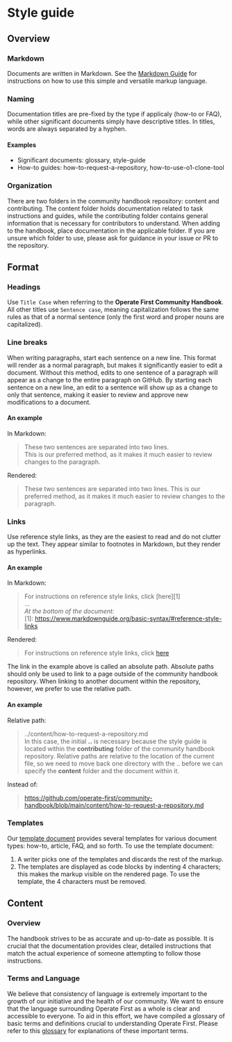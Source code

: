# Style guide

## Overview

### Markdown

Documents are written in Markdown.
See the [Markdown Guide][2] for instructions on how to use this simple and versatile markup language.

### Naming

Documentation titles are pre-fixed by the type if applicaly (how-to or FAQ), while other significant documents simply have descriptive titles.
In titles, words are always separated by a hyphen.

#### Examples
* Significant documents: glossary, style-guide
* How-to guides: how-to-request-a-repository, how-to-use-o1-clone-tool

### Organization

There are two folders in the community handbook repository: content and contributing.
The content folder holds documentation related to task instructions and guides, while the contributing folder contains general information that is necessary for contributors to understand.
When adding to the handbook, place documentation in the applicable folder.
If you are unsure which folder to use, please ask for guidance in your issue or PR to the repository.


## Format

### Headings

Use `Title Case` when referring to the **Operate First Community Handbook**.
All other titles use `Sentence case`, meaning capitalization follows the same rules as that of a normal sentence (only the first word and proper nouns are capitalized).

### Line breaks

When writing paragraphs, start each sentence on a new line.
This format will render as a normal paragraph, but makes it significantly easier to edit a document.
Without this method, edits to one sentence of a paragraph will appear as a change to the entire paragraph on GitHub.
By starting each sentence on a new line, an edit to a sentence will show up as a change to only that sentence, making it easier to review and approve new modifications to a document.

#### An example

In Markdown:
>These two sentences are separated into two lines.<br>
This is our preferred method, as it makes it much easier to review changes to the paragraph.

Rendered:
>These two sentences are separated into two lines.
This is our preferred method, as it makes it much easier to review changes to the paragraph.

### Links

Use reference style links, as they are the easiest to read and do not clutter up the text.
They appear similar to footnotes in Markdown, but they render as hyperlinks.

#### An example

In Markdown:

>For instructions on reference style links, click \[here]\[1]<br>
...<br>
*At the bottom of the document:*<br>
\[1]: https://www.markdownguide.org/basic-syntax/#reference-style-links


Rendered:
> For instructions on reference style links, click [here][1]

The link in the example above is called an absolute path.
Absolute paths should only be used to link to a page outside of the community handbook repository.
When linking to another document within the repository, however, we prefer to use the relative path.

#### An example

Relative path:
>../content/how-to-request-a-repository.md<br>
In this case, the initial **..** is necessary because the style guide is located within the **contributing** folder of the community handbook repository.
Relative paths are relative to the location of the current file, so we need to move back one directory with the .. before we can specify the **content** folder and the document within it.<br>

Instead of:
>https://github.com/operate-first/community-handbook/blob/main/content/how-to-request-a-repository.md

### Templates

Our [template document][4] provides several templates for various document types: how-to, article, FAQ, and so forth.
To use the template document:
1. A writer picks one of the templates and discards the rest of the markup.
1. The templates are displayed as code blocks by indenting 4 characters; this makes the markup visible on the rendered page. To use the template, the 4 characters must be removed.


## Content

### Overview

The handbook strives to be as accurate and up-to-date as possible.
It is crucial that the documentation provides clear, detailed instructions that match the actual experience of someone attempting to follow those instructions.

### Terms and Language

We believe that consistency of language is extremely important to the growth of our initiative and the health of our community.
We want to ensure that the language surrounding Operate First as a whole is clear and accessible to everyone.
To aid in this effort, we have compiled a glossary of basic terms and definitions crucial to understanding Operate First.
Please refer to this [glossary][3] for explanations of these important terms.

[1]: https://www.markdownguide.org/basic-syntax/#reference-style-links
[2]: https://www.markdownguide.org/
[3]: https://github.com/operate-first/community/blob/main/glossary.md
[4]: template-handbook-article.md
